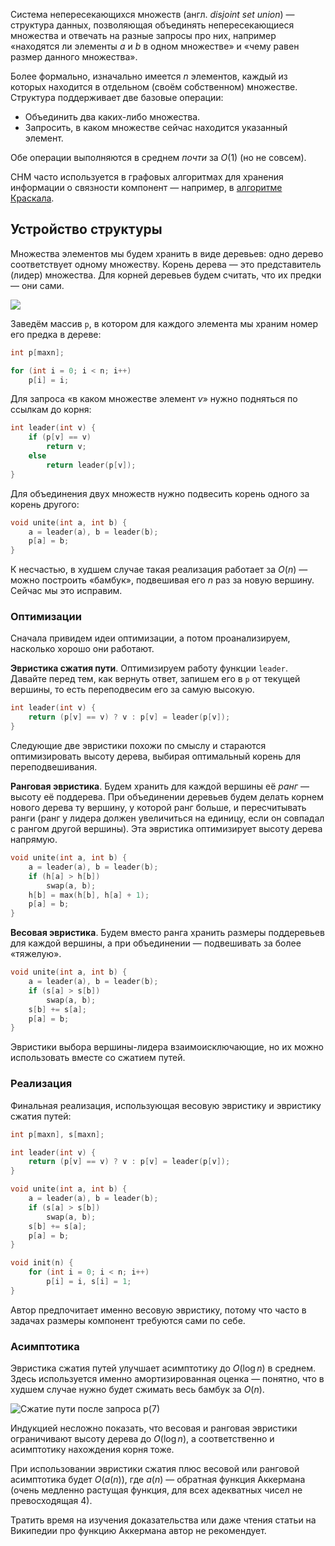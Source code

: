 
Система непересекающихся множеств (англ. *disjoint set union*) — структура данных, позволяющая объединять непересекающиеся множества и отвечать на разные запросы про них, например «находятся ли элементы $a$ и $b$ в одном множестве» и «чему равен размер данного множества».

Более формально, изначально имеется $n$ элементов, каждый из которых находится в отдельном (своём собственном) множестве. Структура поддерживает две базовые операции:

- Объединить два каких-либо множества.
- Запросить, в каком множестве сейчас находится указанный элемент.

Обе операции выполняются в среднем *почти* за $O(1)$ (но не совсем).

СНМ часто используется в графовых алгоритмах для хранения информации о связности компонент — например, в [алгоритме Краскала](/cs/spanning-trees/kruskal).

## Устройство структуры

Множества элементов мы будем хранить в виде деревьев: одно дерево соответствует одному множеству. Корень дерева — это представитель (лидер) множества. Для корней деревьев будем считать, что их предки — они сами.

![](../img/dsu.png)

Заведём массив `p`, в котором для каждого элемента мы храним номер его предка в дереве:

```c++
int p[maxn];

for (int i = 0; i < n; i++)
    p[i] = i;
```

Для запроса «в каком множестве элемент $v$» нужно подняться по ссылкам до корня:

```cpp
int leader(int v) {
    if (p[v] == v)
        return v;
    else
        return leader(p[v]);
}
```

Для объединения двух множеств нужно подвесить корень одного за корень другого:

```cpp
void unite(int a, int b) {
    a = leader(a), b = leader(b);
    p[a] = b;
}
```

К несчастью, в худшем случае такая реализация работает за $O(n)$ — можно построить «бамбук», подвешивая его $n$ раз за новую вершину. Сейчас мы это исправим.

### Оптимизации

Сначала привидем идеи оптимизации, а потом проанализируем, насколько хорошо они работают.

**Эвристика сжатия пути**. Оптимизируем работу функции `leader`. Давайте перед тем, как вернуть ответ, запишем его в `p` от текущей вершины, то есть переподвесим его за самую высокую.

```cpp
int leader(int v) {
    return (p[v] == v) ? v : p[v] = leader(p[v]);
}
```

Следующие две эвристики похожи по смыслу и стараются оптимизировать высоту дерева, выбирая оптимальный корень для переподвешивания.

**Ранговая эвристика**. Будем хранить для каждой вершины её *ранг* — высоту её поддерева. При объединении деревьев будем делать корнем нового дерева ту вершину, у которой ранг больше, и пересчитывать ранги (ранг у лидера должен увеличиться на единицу, если он совпадал с рангом другой вершины). Эта эвристика оптимизирует высоту дерева напрямую.

```cpp
void unite(int a, int b) {
    a = leader(a), b = leader(b);
    if (h[a] > h[b])
        swap(a, b);
    h[b] = max(h[b], h[a] + 1);
    p[a] = b;
}
```

**Весовая эвристика**. Будем вместо ранга хранить размеры поддеревьев для каждой вершины, а при объединении — подвешивать за более «тяжелую».

```cpp
void unite(int a, int b) {
    a = leader(a), b = leader(b);
    if (s[a] > s[b])
        swap(a, b);
    s[b] += s[a];
    p[a] = b;
}
```

Эвристики выбора вершины-лидера взаимоисключающие, но их можно использовать вместе со сжатием путей.

### Реализация

Финальная реализация, использующая весовую эвристику и эвристику сжатия путей:

```c++
int p[maxn], s[maxn];

int leader(int v) {
    return (p[v] == v) ? v : p[v] = leader(p[v]);
}

void unite(int a, int b) {
    a = leader(a), b = leader(b);
    if (s[a] > s[b])
        swap(a, b);
    s[b] += s[a];
    p[a] = b;
}

void init(n) {
    for (int i = 0; i < n; i++)
        p[i] = i, s[i] = 1;
}
```

Автор предпочитает именно весовую эвристику, потому что часто в задачах размеры компонент требуются сами по себе.

### Асимптотика

Эвристика сжатия путей улучшает асимптотику до $O(\log n)$ в среднем. Здесь используется именно амортизированная оценка — понятно, что в худшем случае нужно будет сжимать весь бамбук за $O(n)$.

![Сжатие пути после запроса $p(7)$](../img/path-compression.png)

Индукцией несложно показать, что весовая и ранговая эвристики ограничивают высоту дерева до $O(\log n)$, а соответственно и асимптотику нахождения корня тоже.

При использовании эвристики сжатия плюс весовой или ранговой асимптотика будет $O(a(n))$, где $a(n)$ — обратная функция Аккермана (очень медленно растущая функция, для всех адекватных чисел не превосходящая 4).

Тратить время на изучения доказательства или даже чтения статьи на Википедии про функцию Аккермана автор не рекомендует.

<!--

### Амортизированная стоимость $Get$

Проанализируем асимптотику операции $Get$ в случае, если мы применяем
обе эвристики. Пусть произошло $g$ операций типа $Get$ и $m$ операций
типа $Merge$, причём $g \\geq m$. Тогда суммарное время работы всех
$Get$ есть $O(g log^\*(m))$ (или, что то же самое, амортизированная
стоимость одного $Get$ есть $O(log^\*(m))$ ( [Что такое
$\\log^\*(x)$](https://ru.wikipedia.org/wiki/%D0%98%D1%82%D0%B5%D1%80%D0%B8%D1%80%D0%BE%D0%B2%D0%B0%D0%BD%D0%BD%D1%8B%D0%B9_%D0%BB%D0%BE%D0%B3%D0%B0%D1%80%D0%B8%D1%84%D0%BC)
).

Обозначим $d(v) \~-$ длину самого длинного пути вниз от вершины $v$.

Разобьём все операции $Get(v)$ на 3 типа:

1.  $v \~-$ корень или ребёнок корня в своём дереве. Таких операций
    будет не более $g$.
2.  $d(p(v)) \\leq C ^ {d(v)}$, где $C$ \~- некоторая констатнта,
    которую мы подберём позже. Такие запросы мы назовём быстро
    растущими, а ребро $(v, p(v)) \~-$ лёгким.
3.  $d(p(v)) \< C ^ {d(v)}$ $\~-$ такие запросы мы назовём медленно
    растущими, а соответствующее ребро $\~-$ тяжёлым.

На запросы первого типа мы ответим суммарно за $O(g)$.

Проанализируем быстро растущие запросы. Каждый раз в них $d(v)$
изменяется на $C^{d(v)}$. Поскольку $C$ не может быть больше
$log_2(m)$, каждая из этих операций выполнится за
$O(log^\*_C(log_2(m))) = O(log^\*(m))$.


### Лемма

Число вершин с $d(v) = i$ не превосходит $\frac{m}{2^i}$.

Доказательство этого утверждения (разумеется, по индукции) оставляется в
качестве упражнения читателю.

Проанализируем запросы 3 типа. Из леммы выше следует, что суммарное
количество операций в таких вызовах равно

$ \sum_{d=0}^{log_2(g)} \sum_{u: d(u) = u} C^d =
\sum_{d=0}^{log_2(g)} C^d \cdot \frac{m}{2^d}
m \cdot \sum_{d0}^{log_2(g)} \frac{C}{2} ^ d
$

Теперь, если мы хотим, чтобы получившееся выражение было $O(m)$, нужно
взять $C \in (e^\frac{1}{e}, 2)$.

Итак, мы получили, что суммарное время работы всех $Get$ есть $O(g) +
O(g \cdot \log^\star(m)) + O(m) = O(g \cdot \log^\star(m))$ (поскольку мы
предположили, что $g \ge m$).

